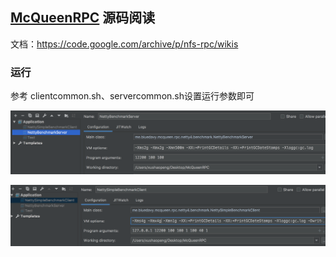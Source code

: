 ## [McQueenRPC](<http://bluedavy.me/?p=384>) 源码阅读

文档：https://code.google.com/archive/p/nfs-rpc/wikis


### 运行

参考 clientcommon.sh、servercommon.sh设置运行参数即可

![./img/1.png](./img/1.png)

![./img/2.png](./img/2.png)